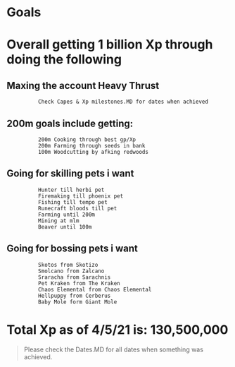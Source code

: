 # Goals
# Overall getting 1 billion Xp through doing the following
## Maxing the account Heavy Thrust
```
          Check Capes & Xp milestones.MD for dates when achieved
```

## 200m goals include getting:
```
          200m Cooking through best gp/Xp
          200m Farming through seeds in bank
          100m Woodcutting by afking redwoods
```
## Going for skilling pets i want
```
          Hunter till herbi pet
          Firemaking till phoenix pet
          Fishing till tempo pet
          Runecraft bloods till pet
          Farming until 200m
          Mining at mlm
          Beaver until 100m

```
## Going for bossing pets i want
```
          Skotos from Skotizo
          Smolcano from Zalcano
          Sraracha from Sarachnis
          Pet Kraken from The Kraken
          Chaos Elemental from Chaos Elemental
          Hellpuppy from Cerberus
          Baby Mole form Giant Mole

```
# Total Xp as of 4/5/21 is: 130,500,000
> Please check the Dates.MD for all dates when something was achieved.
